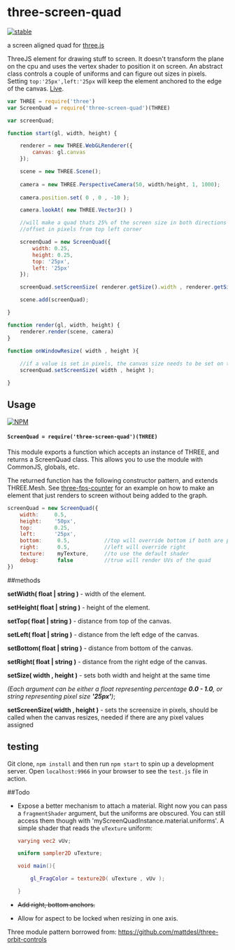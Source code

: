 # three-screen-quad
[![stable](http://badges.github.io/stability-badges/dist/stable.svg)](http://github.com/badges/stability-badges)

a screen aligned quad for [three.js](https://github.com/mrdoob/three.js/)

ThreeJS element for drawing stuff to screen. It doesn't transform the plane on the cpu and uses the vertex shader to position it on screen. An abstract class controls a couple of uniforms and can figure out sizes in pixels. Setting `top:'25px',left:'25px` will keep the element anchored to the edge of the canvas. [Live](http://dusanbosnjak.com/test/webGL/three-screen-quad/).

```js
var THREE = require('three')
var ScreenQuad = require('three-screen-quad')(THREE)

var screenQuad;

function start(gl, width, height) {

    renderer = new THREE.WebGLRenderer({
        canvas: gl.canvas
    });

    scene = new THREE.Scene();
    
    camera = new THREE.PerspectiveCamera(50, width/height, 1, 1000);
    
    camera.position.set( 0 , 0 , -10 );

    camera.lookAt( new THREE.Vector3() )

    //will make a quad thats 25% of the screen size in both directions
    //offset in pixels from top left corner 

    screenQuad = new ScreenQuad({
    	width: 0.25,
    	height: 0.25,
    	top: '25px',
    	left: '25px'
    });

    screenQuad.setScreenSize( renderer.getSize().width , renderer.getSize().height );

    scene.add(screenQuad);

}

function render(gl, width, height) {
    renderer.render(scene, camera)
}

function onWindowResize( width , height ){
	
	//if a value is set in pixels, the canvas size needs to be set on the element
	screenQuad.setScreenSize( width , height );

}
```

## Usage
[![NPM](https://nodei.co/npm/three-screen-quad.png)](https://npmjs.org/package/three-screen-quad)

#### `ScreenQuad = require('three-screen-quad')(THREE)`

This module exports a function which accepts an instance of THREE, and returns a ScreenQuad class. This allows you to use the module with CommonJS, globals, etc.

The returned function has the following constructor pattern, and extends THREE.Mesh. See [three-fps-counter](https://github.com/pailhead/three-fps-counter) for an example on how to make an element that just renders to screen without being added to the graph.

```js
screenQuad = new ScreenQuad({
	width: 	   0.5, 
	height:    '50px',
	top:       0.25, 
	left:      '25px',
    bottom:     0.5,           //top will override bottom if both are present in arguments
    right:      0.5,           //left will override right
    texture:    myTexture,     //to use the default shader
    debug:      false          //true will render UVs of the quad
})
```

##methods

**setWidth( float | string )** - width of the element. 

**setHeight( float | string )** - height of the element. 

**setTop( float | string )** - distance from top of the canvas. 

**setLeft( float | string )** - distance from the left edge of the canvas. 

**setBottom( float | string )** - distance from bottom of the canvas. 

**setRight( float | string )** - distance from the right edge of the canvas. 

**setSize( width , height )** - sets both width and height at the same time

_(Each argument can be either a float representing percentage **0.0 - 1.0**, or string representing pixel size **'25px'**)_;

**setScreenSize( width , height )** - sets the screensize in pixels, should be called when the canvas resizes, needed if there are any pixel values assigned

## testing

Git clone, `npm install` and then run `npm start` to spin up a development server. Open `localhost:9966` in your browser to see the `test.js` file in action.

##Todo

- Expose a better mechanism to attach a material. Right now you can pass a `fragmentShader` argument, but the uniforms are obscured. You can still access them though with 'myScreenQuadInstance.material.uniforms'. A simple shader that reads the `uTexture` uniform:

	```glsl
	varying vec2 vUv;

	uniform sampler2D uTexture;

	void main(){

		gl_FragColor = texture2D( uTexture , vUv );

	}
	```
- ~~Add right, bottom anchors.~~
- Allow for aspect to be locked when resizing in one axis. 




Three module pattern borrowed from:
https://github.com/mattdesl/three-orbit-controls
